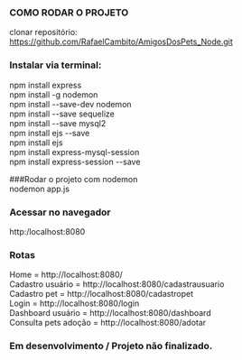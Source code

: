 ### COMO RODAR O PROJETO  
clonar repositório: https://github.com/RafaelCambito/AmigosDosPets_Node.git

### Instalar via terminal:  
npm install express  
npm install -g nodemon  
npm install --save-dev nodemon  
npm install --save sequelize  
npm install --save mysql2  
npm install ejs --save  
npm install ejs  
npm install express-mysql-session  
npm install express-session --save  

###Rodar o projeto com nodemon   
nodemon app.js  

### Acessar no navegador  
http:/localhost:8080  

### Rotas  
Home = http://localhost:8080/  
Cadastro usuário = http://localhost:8080/cadastrausuario  
Cadastro pet = http://localhost:8080/cadastropet  
Login = http://localhost:8080/login  
Dashboard usuário = http://localhost:8080/dashboard  
Consulta pets adoção = http://localhost:8080/adotar  

### Em desenvolvimento / Projeto não finalizado.


